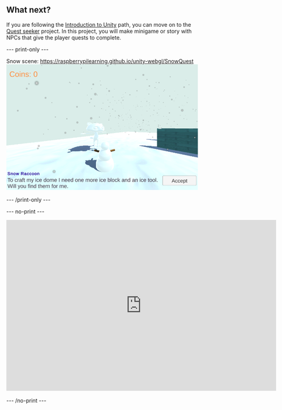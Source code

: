 ## What next?

If you are following the [Introduction to Unity](https://projects.raspberrypi.org/en/raspberrypi/unity-intro) path, you can move on to the [Quest seeker](https://projects.raspberrypi.org/en/projects/quest-seeker) project. In this project, you will make minigame or story with NPCs that give the player quests to complete.

--- print-only ---

Snow scene: https://raspberrypilearning.github.io/unity-webgl/SnowQuest
![The Game view from the Snow scene project showing a snow raccoon offering a gather quest to the snowman player. The player can click the button to accept the quest to gather items for snow raccoon's ice dome.](images/snow-quest.png)

--- /print-only ---

--- no-print ---
<iframe allowtransparency="true" width="710" height="450" src="https://raspberrypilearning.github.io/unity-webgl/SnowQuest/" frameborder="0"></iframe>

--- /no-print ---


